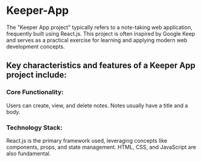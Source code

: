 # Keeper-App
The "Keeper App project" typically refers to a note-taking web application, frequently built using React.js. This project is often inspired by Google Keep and serves as a practical exercise for learning and applying modern web development concepts.
## Key characteristics and features of a Keeper App project include:
### Core Functionality:
Users can create, view, and delete notes. Notes usually have a title and a body.
### Technology Stack:
React.js is the primary framework used, leveraging concepts like components, props, and state management. HTML, CSS, and JavaScript are also fundamental.
